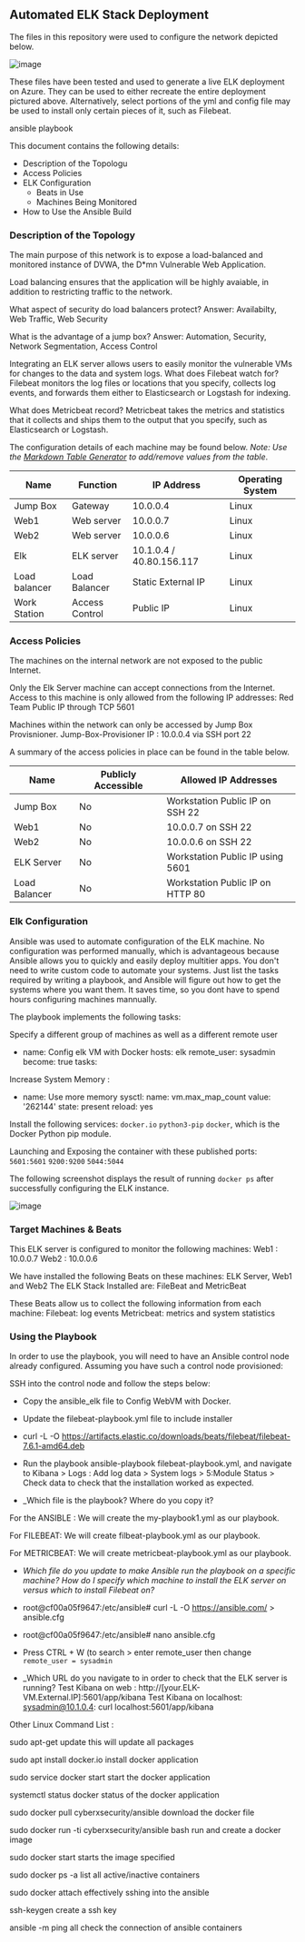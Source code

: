 ## Automated ELK Stack Deployment

The files in this repository were used to configure the network depicted below.

![image](https://user-images.githubusercontent.com/83977068/132997729-8b7f9460-756b-459e-afe8-b4819728f431.png)


These files have been tested and used to generate a live ELK deployment on Azure. They can be used to either recreate the entire deployment pictured above. Alternatively, select portions of the yml and config file may be used to install only certain pieces of it, such as Filebeat.

ansible playbook
  

This document contains the following details:
- Description of the Topologu
- Access Policies
- ELK Configuration
  - Beats in Use
  - Machines Being Monitored
- How to Use the Ansible Build


### Description of the Topology

The main purpose of this network is to expose a load-balanced and monitored instance of DVWA, the D*mn Vulnerable Web Application.

Load balancing ensures that the application will be highly avaiable, in addition to restricting traffic to the network.

What aspect of security do load balancers protect?
Answer: Availabilty, Web Traffic, Web Security

What is the advantage of a jump box?
Answer: Automation, Security, Network Segmentation, Access Control

Integrating an ELK server allows users to easily monitor the vulnerable VMs for changes to the data and system logs.
What does Filebeat watch for?
Filebeat monitors the log files or locations that you specify, collects log events, and forwards them either to Elasticsearch or Logstash for indexing.

What does Metricbeat record?
Metricbeat takes the metrics and statistics that it collects and ships them to the output that you specify, such as Elasticsearch or Logstash.

The configuration details of each machine may be found below.
_Note: Use the [Markdown Table Generator](http://www.tablesgenerator.com/markdown_tables) to add/remove values from the table_.

| Name     | Function | IP Address | Operating System |
|----------|----------|------------|------------------|
| Jump Box | Gateway  | 10.0.0.4   | Linux            |
| Web1    | Web server         | 10.0.0.7           | Linux |
| Web2     | Web server         | 10.0.0.6           | Linux|
| Elk     |  ELK server        |  10.1.0.4 / 40.80.156.117 |  Linux|
| Load balancer| Load Balancer | Static External IP | Linux |
| Work Station| Access Control | Public IP | Linux 
### Access Policies

The machines on the internal network are not exposed to the public Internet. 

Only the Elk Server machine can accept connections from the Internet. Access to this machine is only allowed from the following IP addresses:
Red Team Public IP through TCP 5601

Machines within the network can only be accessed by Jump Box Provisnioner.
Jump-Box-Provisioner IP : 10.0.0.4 via SSH port 22


A summary of the access policies in place can be found in the table below.

| Name     | Publicly Accessible | Allowed IP Addresses |
|----------|---------------------|----------------------|
| Jump Box |No                   | Workstation Public IP on SSH 22 |
|  Web1    | No                  | 10.0.0.7 on SSH 22              | 
|   Web2   | No                  | 10.0.0.6 on SSH 22              |
| ELK Server| No                 | Workstation Public IP using 5601|
| Load Balancer | No             | Workstation Public IP on HTTP 80|
### Elk Configuration

Ansible was used to automate configuration of the ELK machine. No configuration was performed manually, which is advantageous because Ansible allows you to quickly and easily deploy multitier apps. You don't need to write custom code to automate your systems. Just list the tasks required by writing a playbook, and Ansible will figure out how to get the systems where you want them.
It saves time, so you dont have to spend hours configuring machines mannually. 

The playbook implements the following tasks:

Specify a different group of machines as well as a different remote user
 
 - name: Config elk VM with Docker
    hosts: elk
    remote_user: sysadmin
    become: true
    tasks:

Increase System Memory :
 - name: Use more memory
  sysctl:
    name: vm.max_map_count
    value: '262144'
    state: present
    reload: yes

Install the following services:
   `docker.io`
   `python3-pip`
   `docker`, which is the Docker Python pip module.

Launching and Exposing the container with these published ports:
 `5601:5601` 
 `9200:9200`
 `5044:5044`

The following screenshot displays the result of running `docker ps` after successfully configuring the ELK instance.

![image](https://user-images.githubusercontent.com/83977068/132997811-4c549009-0973-4063-8b64-76e4d7c3dd36.png)

### Target Machines & Beats
This ELK server is configured to monitor the following machines:
Web1 : 10.0.0.7
Web2 : 10.0.0.6

We have installed the following Beats on these machines:
ELK Server, Web1 and Web2
The ELK Stack Installed are: FileBeat and MetricBeat

These Beats allow us to collect the following information from each machine:
Filebeat: log events
Metricbeat: metrics and system statistics

### Using the Playbook
In order to use the playbook, you will need to have an Ansible control node already configured. Assuming you have such a control node provisioned: 

SSH into the control node and follow the steps below:
- Copy the ansible_elk file to Config WebVM with Docker.
- Update the filebeat-playbook.yml file to include installer 
- curl -L -O https://artifacts.elastic.co/downloads/beats/filebeat/filebeat-7.6.1-amd64.deb
- Run the playbook ansible-playbook filebeat-playbook.yml, and navigate to  Kibana > Logs : Add log data > System logs > 5:Module Status > Check data to check that the installation worked as expected.

- _Which file is the playbook? Where do you copy it?

 For the ANSIBLE : We will create the my-playbook1.yml as our playbook.

For FILEBEAT: We will create filbeat-playbook.yml as our playbook.

For METRICBEAT: We will create metricbeat-playbook.yml as our playbook.

- _Which file do you update to make Ansible run the playbook on a specific machine? How do I specify which machine to install the ELK server on versus which to install Filebeat on?_

- root@cf00a05f9647:/etc/ansible# curl -L -O https://ansible.com/  > ansible.cfg
- root@cf00a05f9647:/etc/ansible# nano ansible.cfg

- Press CTRL + W (to search > enter remote_user then change `remote_user = sysadmin`

- _Which URL do you navigate to in order to check that the ELK server is running?
Test Kibana on web : http://[your.ELK-VM.External.IP]:5601/app/kibana
Test Kibana on localhost: sysadmin@10.1.0.4: curl localhost:5601/app/kibana

Other Linux Command List :

sudo apt-get update	this will update all packages

sudo apt install docker.io	install docker application

sudo service docker start	start the docker application

systemctl status docker	status of the docker application

sudo docker pull cyberxsecurity/ansible	download the docker file

sudo docker run -ti cyberxsecurity/ansible bash	run and create a docker image

sudo docker start <image-name>	starts the image specified

sudo docker ps -a	list all active/inactive containers

sudo docker attach <image-name>	effectively sshing into the ansible

ssh-keygen	create a ssh key

ansible -m ping all	check the connection of ansible containers
